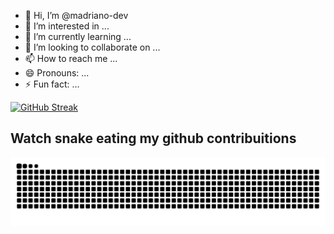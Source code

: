 - 👋 Hi, I’m @madriano-dev
- 👀 I’m interested in ...
- 🌱 I’m currently learning ...
- 💞️ I’m looking to collaborate on ...
- 📫 How to reach me ...
- 😄 Pronouns: ...
- ⚡ Fun fact: ...

<!---
madriano-dev/madriano-dev is a ✨ special ✨ repository because its `README.md` (this file) appears on your GitHub profile.
You can click the Preview link to take a look at your changes.
--->

[![GitHub Streak](https://github-readme-streak-stats.herokuapp.com?user=madriano-dev&theme=dark&hide_border=true&border_radius=10&locale=pt_BR&date_format=M%20j%5B%2C%20Y%5D)](https://git.io/streak-stats)

## Watch snake eating my github contribuitions

![snake gif](https://github.com/madriano-dev/madriano-dev/blob/output/github-contribution-grid-snake-dark.svg)
